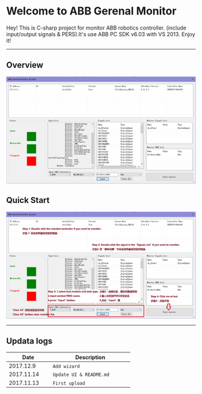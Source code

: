 ﻿Welcome to ABB Gerenal Monitor
===================


Hey! This is C-sharp project for monitor ABB robotics controller. (include input/output signals & PERS).It's use ABB PC SDK v6.03 with VS 2013.
Enjoy it!

----------
Overview
-------------
![enter image description here](https://github.com/partx/ABB_Gm/blob/master/read.png?raw=true)

Quick Start
-------------
![enter image description here](https://github.com/partx/ABB_Gm/blob/master/readme.jpg?raw=true)

----------


Updata logs
-------------------

| Date             | Description                  
 ----------------- | ---------------------------- 
| 2017.12.9        | `Add wizard` 
| 2017.11.14       | `Update UI & README.md`                
| 2017.11.13       | `First upload`          

